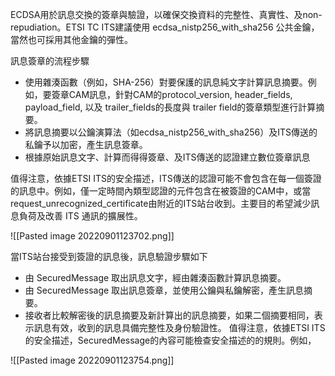 ECDSA用於訊息交換的簽章與驗證，以確保交換資料的完整性、真實性、及non-repudiation。ETSI TC ITS建議使用 ecdsa_nistp256_with_sha256 公共金鑰，當然也可採用其他金鑰的彈性。

訊息簽章的流程步驟
* 使用雜湊函數（例如，SHA-256）對要保護的訊息純文字計算訊息摘要。例如，要簽章CAM訊息，針對CAM的protocol_version, header_fields, payload_field, 以及 trailer_fields的長度與 trailer field的簽章類型進行計算摘要。
* 將訊息摘要以公鑰演算法（如ecdsa_nistp256_with_sha256）及ITS傳送的私鑰予以加密，產生訊息簽章。
* 根據原始訊息文字、計算而得得簽章、及ITS傳送的認證建立數位簽章訊息

值得注意，依據ETSI ITS的安全描述，ITS傳送的認證可能不會包含在每一個簽證的訊息中。例如，僅一定時間內類型認證的元件包含在被簽證的CAM中，或當request_unrecognized_certificate由附近的ITS站台收到。主要目的希望減少訊息負荷及改善 ITS 通訊的擴展性。

![[Pasted image 20220901123702.png]]

當ITS站台接受到簽證的訊息後，訊息驗證步驟如下
* 由 SecuredMessage 取出訊息文字，經由雜湊函數計算訊息摘要。
* 由 SecuredMessage 取出訊息簽章，並使用公鑰與私鑰解密，產生訊息摘要。
* 接收者比較解密後的訊息摘要及新計算出的訊息摘要，如果二個摘要相同，表示訊息有效，收到的訊息具備完整性及身份驗證性。
值得注意，依據ETSI ITS的安全描述，SecuredMessage的內容可能檢查安全描述的的規則。例如，

![[Pasted image 20220901123754.png]]
